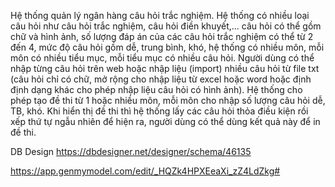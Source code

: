 ﻿Hệ thống quản lý ngân hàng câu hỏi trắc nghiệm. Hệ thống có nhiều loại câu hỏi như câu hỏi trắc nghiệm, câu hỏi điền khuyết,... câu hỏi có thể gồm chữ và hình ảnh, số lượng đáp án của các câu hỏi trắc nghiệm có thể từ 2 đến 4, mức độ câu hỏi gồm dễ, trung bình, khó, hệ thống có nhiều môn, mỗi môn có nhiều tiểu mục, mỗi tiểu mục có nhiều câu hỏi. Người dùng có thể nhập từng câu hỏi trên web hoặc nhập liệu (import) nhiều câu hỏi từ file txt (câu hỏi chỉ có chữ, mở rộng cho nhập liệu từ excel hoặc word hoặc định định dạng khác cho phép nhập liệu câu hỏi có hình ảnh). Hệ thống cho phép tạo đề thi từ 1 hoặc nhiều môn, mỗi môn cho nhập số lượng câu hỏi dễ, TB, khó. Khi hiển thị đề thi thì hệ thống lấy các câu hỏi thỏa điều kiện rồi xếp thứ tự ngẫu nhiên để hiện ra, người dùng có thể dùng kết quả này để in đề thi.

DB Design https://dbdesigner.net/designer/schema/46135

https://app.genmymodel.com/edit/_HQZk4HPXEeaXi_zZ4LdZkg#
